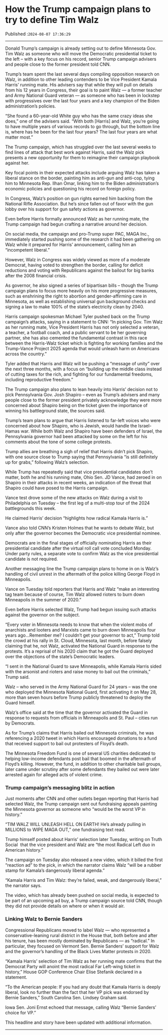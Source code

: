 # How the Trump campaign plans to try to define Tim Walz

Published :`2024-08-07 17:36:29`

---

Donald Trump’s campaign is already setting out to define Minnesota Gov. Tim Walz as someone who will move the Democratic presidential ticket to the left – with a key focus on his record, senior Trump campaign advisers and people close to the former president told CNN.

Trump’s team spent the last several days compiling opposition research on Walz, in addition to other leading contenders to be Vice President Kamala Harris’ running mate. His advisers say that while they will pull on details from his 12 years in Congress, their goal is to paint Walz — a former teacher and Army National Guard veteran — as someone who has been in lockstep with progressives over the last four years and a key champion of the Biden administration’s policies.

“She found a 60-year-old White guy who has the same crazy ideas she does,” one of the advisers said. “With both [Harris] and Walz, you’re going to have multiple years of various records to go through, but the bottom line is, where has he been for the last four years? The last four years are what matter most.”

The Trump campaign, which has struggled over the last several weeks to find lines of attack that best work against Harris, said the Walz pick presents a new opportunity for them to reimagine their campaign playbook against her.

Key focal points in their expected attacks include arguing Walz has taken a liberal stance on the border, painting him as anti-gun and anti-cop, tying him to Minnesota Rep. Ilhan Omar, linking him to the Biden administration’s economic policies and questioning his record on foreign policy.

In Congress, Walz’s position on gun rights earned him backing from the National Rifle Association. But he’s since fallen out of favor with the gun lobby over his support for gun safety actions as governor.

Even before Harris formally announced Walz as her running mate, the Trump campaign had begun crafting a narrative around her decision.

On social media, the campaign and pro-Trump super PAC, MAGA Inc., immediately started pushing some of the research it had been gathering on Walz while it prepared for Harris’ announcement, calling him an “incompetent liberal.”

However, Walz in Congress was widely viewed as more of a moderate Democrat, having voted to strengthen the border, calling for deficit reductions and voting with Republicans against the bailout for big banks after the 2008 financial crisis.

As governor, he also signed a series of bipartisan bills – though the Trump campaign plans to focus more heavily on his more progressive measures, such as enshrining the right to abortion and gender-affirming care in Minnesota, as well as establishing universal gun background checks and signing a law to make 100% of the state’s electricity clean by 2040.

Harris campaign spokesman Michael Tyler pushed back on the Trump campaign’s attacks, saying in a statement to CNN: “In picking Gov. Tim Walz as her running mate, Vice President Harris has not only selected a veteran, a teacher, a football coach, and a public servant to be her governing partner, she has also cemented the fundamental contrast in this race between the Harris-Walz ticket which is fighting for working families and the Trump-Vance Project 2025 agenda that would unleash harm on Americans across the country.”

Tyler added that Harris and Walz will be pushing a “message of unity” over the next three months, with a focus on “building up the middle class instead of cutting taxes for the rich, and fighting for our fundamental freedoms, including reproductive freedom.”

The Trump campaign also plans to lean heavily into Harris’ decision not to pick Pennsylvania Gov. Josh Shapiro – even as Trump’s advisers and many people close to the former president privately acknowledge they were more concerned about Shapiro being on the ticket given the importance of winning his battleground state, the sources said.

Trump’s team plans to argue that Harris listened to far-left voices who were concerned about how Shapiro, who is Jewish, would handle the Israel-Hamas war. While both Walz and Shapiro have been defenders of Israel, the Pennsylvania governor had been attacked by some on the left for his comments about the tone of some college protests.

Trump allies are breathing a sigh of relief that Harris didn’t pick Shapiro, with one source close to Trump saying that Pennsylvania “is still definitely up for grabs,” following Walz’s selection.

While Trump has repeatedly said that vice presidential candidates don’t matter, both he and his running mate, Ohio Sen. JD Vance, had zeroed in on Shapiro in their attacks in recent weeks, an indication of the threat that Shapiro could have posed to the Harris campaign.

Vance test drove some of the new attacks on Walz during a visit to Philadelphia on Tuesday – the first leg of a multi-stop tour of the 2024 battlegrounds this week.

He claimed Harris’ decision “highlights how radical Kamala Harris is.”

Vance also told CNN’s Kristen Holmes that he wants to debate Walz, but only after the governor becomes the Democratic vice presidential nominee.

Democrats are in the final stages of officially nominating Harris as their presidential candidate after the virtual roll call vote concluded Monday. Under party rules, a separate vote to confirm Walz as the vice presidential candidate is not required.

Another messaging line the Trump campaign plans to home in on is Walz’s handling of civil unrest in the aftermath of the police killing George Floyd in Minneapolis.

Vance on Tuesday told reporters that Harris and Walz “make an interesting tag team because of course, Tim Walz allowed rioters to burn down Minneapolis in the summer of 2020.”

Even before Harris selected Walz, Trump had begun issuing such attacks against the governor on the subject.

“Every voter in Minnesota needs to know that when the violent mobs of anarchists and looters and Marxists came to burn down Minneapolis four years ago…Remember me? I couldn’t get your governor to act,” Trump told the crowd at his rally in St. Cloud, Minnesota, last month, before falsely claiming that he, not Walz, activated the National Guard in response to the protests. It’s a reprisal of his 2020 claim that he got the Guard deployed over the objections of the state’s Democratic leaders.

“I sent in the National Guard to save Minneapolis, while Kamala Harris sided with the arsonist and rioters and raise money to bail out the criminals,” Trump said.

Walz – who served in the Army National Guard for 24 years – was the one who deployed the Minnesota National Guard, first activating it on May 28, more than seven hours before Trump publicly threatened to deploy the Guard himself.

Walz’s office said at the time that the governor activated the Guard in response to requests from officials in Minneapolis and St. Paul – cities run by Democrats.

As for Trump’s claims that Harris bailed out Minnesota criminals, he was referencing a 2020 tweet in which Harris encouraged donations to a fund that received support to bail out protesters of Floyd’s death.

The Minnesota Freedom Fund is one of several US charities dedicated to helping low-income defendants post bail that boomed in the aftermath of Floyd’s killing. However, the fund, in addition to other charitable bail groups, later came under scrutiny after some defendants they bailed out were later arrested again for alleged acts of violent crime.

### Trump campaign’s messaging blitz in action

Just moments after CNN and other outlets began reporting that Harris had selected Walz, the Trump campaign sent out fundraising appeals painting the Minnesota governor as someone who “would be the worst VP in history.”

“TIM WALZ WILL UNLEASH HELL ON EARTH! He’s already pulling in MILLIONS to WIPE MAGA OUT,” one fundraising text read.

Trump himself posted about Harris’ selection later Tuesday, writing on Truth Social  that the vice president and Walz are “the most Radical Left duo in American history.”

The campaign on Tuesday also released a new video, which it billed the first “reaction ad” to the pick, in which the narrator claims Walz “will be a rubber stamp for Kamala’s dangerously liberal agenda.”

“Kamala Harris and Tim Walz: they’re failed, weak, and dangerously liberal,” the narrator says.

The video, which has already been pushed on social media, is expected to be part of an upcoming ad buy, a Trump campaign source told CNN, though they did not provide details on where or when it would air.

### Linking Walz to Bernie Sanders

Congressional Republicans moved to label Walz — who represented a conservative-leaning rural district in the House that, both before and after his tenure, has been mostly dominated by Republicans — as “radical.” In particular, they focused on Vermont Sen. Bernie Sanders’ support for Walz and the governor’s handling of the Black Lives Matter protests in 2020.

“Kamala Harris’ selection of Tim Walz as her running mate confirms that the Democrat Party will anoint the most radical Far Left-wing ticket in history,” House GOP Conference Chair Elise Stefanik declared in a statement.

“To the American people: If you had any doubt that Kamala Harris is deeply liberal, look no further than the fact that her VP pick was endorsed by Bernie Sanders,” South Carolina Sen. Lindsey Graham said.

Iowa Sen. Joni Ernst echoed that message, calling Walz “Bernie Sanders’ choice for VP.”

This headline and story have been updated with additional information.

---

